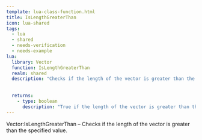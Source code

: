 ```yaml
---
template: lua-class-function.html
title: IsLengthGreaterThan
icon: lua-shared
tags:
  - lua
  - shared
  - needs-verification
  - needs-example
lua:
  library: Vector
  function: IsLengthGreaterThan
  realm: shared
  description: "Checks if the length of the vector is greater than the specified value."
  
  
  returns:
    - type: boolean
      description: "True if the length of the vector is greater than the specified value, false otherwise."
---
```


<div class="lua__search__keywords">
Vector:IsLengthGreaterThan &#x2013; Checks if the length of the vector is greater than the specified value.
</div>
